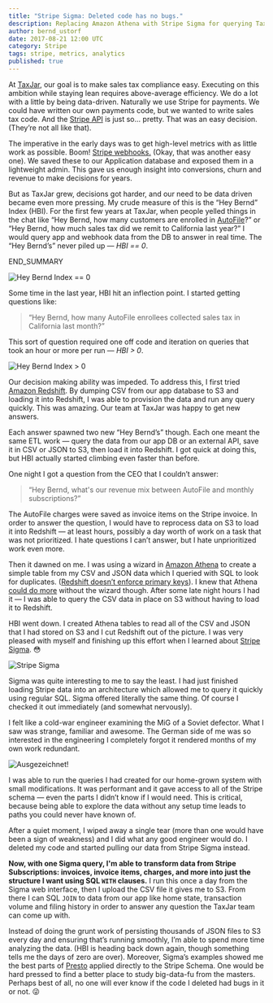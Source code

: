 ```yaml
---
title: "Stripe Sigma: Deleted code has no bugs."
description: Replacing Amazon Athena with Stripe Sigma for querying TaxJar metrics.
author: bernd_ustorf
date: 2017-08-21 12:00 UTC
category: Stripe
tags: stripe, metrics, analytics
published: true
---
```


At [TaxJar](https://www.taxjar.com/), our goal is to make sales tax compliance easy. Executing on this ambition while staying lean requires above-average efficiency. We do a lot with a little by being data-driven. Naturally we use Stripe for payments. We could have written our own payments code, but we wanted to write sales tax code. And the [Stripe API](https://stripe.com/docs/api) is just so... pretty. That was an easy decision. (They’re not all like that). 

The imperative in the early days was to get high-level metrics with as little work as possible. Boom! [Stripe webhooks.](https://stripe.com/docs/webhooks) (Okay, that was another easy one). We saved these to our Application database and exposed them in a lightweight admin. This gave us enough insight into conversions, churn and revenue to make decisions for years.

But as TaxJar grew, decisions got harder, and our need to be data driven became even more pressing. My crude measure of this is the “Hey Bernd” Index (HBI). For the first few years at TaxJar, when people yelled things in the chat like <q>Hey Bernd, how many customers are enrolled in [AutoFile](https://www.taxjar.com/autofile/)?</q> or <q>Hey Bernd, how much sales tax did we remit to California last year?</q> I would query app and webhook data from the DB to answer in real time. The “Hey Bernd’s” never piled up — *HBI == 0*.

END_SUMMARY

![Hey Bernd Index == 0](/images/blog/stripe-sigma-deleted-code-has-no-bugs/hbi-zero.jpg)

Some time in the last year, HBI hit an inflection point. I started getting questions like:

> “Hey Bernd, how many AutoFile enrollees collected sales tax in California last month?”

This sort of question required one off code and iteration on queries that took an hour or more per run — *HBI > 0*.

![Hey Bernd Index > 0](/images/blog/stripe-sigma-deleted-code-has-no-bugs/hbi-greater-than-zero.jpg)

Our decision making ability was impeded. To address this, I first tried [Amazon Redshift](https://aws.amazon.com/redshift/). By dumping CSV from our app database to S3 and loading it into Redshift, I was able to provision the data and run any query quickly. This was amazing.  Our team at TaxJar was happy to get new answers. 

Each answer spawned two new “Hey Bernd’s” though. Each one meant the same ETL work — query the data from our app DB or an external API, save it in CSV or JSON to S3, then load it into Redshift. I got quick at doing this, but HBI actually started climbing even faster than before.

One night I got a question from the CEO that I couldn’t answer:

> “Hey Bernd, what's our revenue mix between AutoFile and monthly subscriptions?”

The AutoFile charges were saved as invoice items on the Stripe invoice. In order to answer the question, I would have to reprocess data on S3 to load it into Redshift — at least hours, possibly a day worth of work on a task that was not prioritized. I hate questions I can’t answer, but I hate unprioritized work even more.

Then it dawned on me. I was using a wizard in [Amazon Athena](https://aws.amazon.com/athena/) to create a simple table from my CSV and JSON data which I queried with SQL to look for duplicates. ([Redshift doesn’t enforce primary keys](http://docs.aws.amazon.com/redshift/latest/dg/t_Defining_constraints.html)). I knew that Athena [could do more](http://docs.aws.amazon.com/athena/latest/ug/creating-tables.html) without the wizard though. After some late night hours I had it — I was able to query the CSV data in place on S3 without having to load it to Redshift.

HBI went down. I created Athena tables to read all of the CSV and JSON that I had stored on S3 and I cut Redshift out of the picture. I was very pleased with myself and finishing up this effort when I learned about [Stripe Sigma](https://stripe.com/us/sigma). 😳

![Stripe Sigma](/images/blog/stripe-sigma-deleted-code-has-no-bugs/stripe-sigma.png)

Sigma was quite interesting to me to say the least. I had just finished loading Stripe data into an architecture which allowed me to query it quickly using regular SQL. Sigma offered literally the same thing. Of course I checked it out immediately (and somewhat nervously).

I felt like a cold-war engineer examining the MiG of a Soviet defector. What I saw was strange, familiar and awesome. The German side of me was so interested in the engineering I completely forgot it rendered months of my own work redundant.

![Ausgezeichnet!](/images/blog/stripe-sigma-deleted-code-has-no-bugs/ausgezeichnet.jpg)

I was able to run the queries I had created for our home-grown system with small modifications. It was performant and it gave access to all of the Stripe schema — even the parts I didn’t know if I would need. This is critical, because being able to explore the data without any setup time leads to paths you could never have known of.

After a quiet moment, I wiped away a single tear (more than one would have been a sign of weakness) and I did what any good engineer would do. I deleted my code and started pulling our data from Stripe Sigma instead. 

**Now, with one Sigma query, I'm able to transform data from Stripe Subscriptions: invoices, invoice items, charges, and more into just the structure I want using SQL `WITH` clauses.** I run this once a day from the Sigma web interface, then I upload the CSV file it gives me to S3. From there I can SQL `JOIN` to data from our app like home state, transaction volume and filing history in order to answer any question the TaxJar team can come up with. 

Instead of doing the grunt work of persisting thousands of JSON files to S3 every day and ensuring that’s running smoothly, I’m able to spend more time analyzing the data. (HBI is heading back down again, though something tells me the days of zero are over). Moreover, Sigma’s examples showed me the best parts of [Presto](https://prestodb.io/) applied directly to the Stripe Schema. One would be hard pressed to find a better place to study big-data-fu from the masters. Perhaps best of all, no one will ever know if the code I deleted had bugs in it or not. 😜